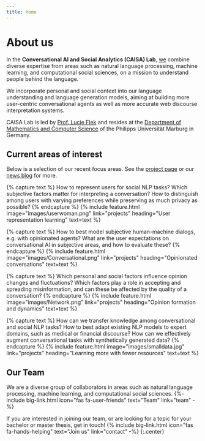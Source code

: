 ```yaml
---
title: Home
---
```


# <i class="fas fa-flask"></i>About us

In the **Conversational AI and Social Analytics (CAISA) Lab**, [we](team) combine diverse expertise from 
areas such as natural language processing, machine learning, and computational social sciences, 
on a mission to understand people behind the language.  

We incorporate personal and social context 
into our language understanding and language generation models, aiming at building 
more user-centric conversational agents as well as more accurate web discourse interpretation systems.

CAISA Lab is led by [Prof. Lucie Flek](https://lucieflek.github.io/) and resides at the 
[Department of Mathematics and Computer Science](https://www.uni-marburg.de/en/fb12) of the Philipps Universität Marburg in Germany.

<!-- section break -->

## Current areas of interest


Below is a selection of our recent focus areas. See the [project page](/projects) or our [news blog](/news) for more.


{% capture text %}
How to represent users for social NLP tasks? 
Which subjective factors matter for interpreting a conversation? How to distinguish among users with varying preferences while preserving as much privacy as possible?
{% endcapture %}
{%
  include feature.html
  image="images/userwoman.png"
  link="projects"
  heading="User representation learning"
  text=text
%}

{% capture text %}
How to best model subjective human-machine dialogs, e.g. with opinionated agents? 
What are the user expectations on conversational AI in subjective areas, and how to evaluate these?
{% endcapture %}
{%
  include feature.html
  image="images/Conversational.png"
  link="projects"
  heading="Opinionated conversations"
  text=text
%}

{% capture text %}
Which personal and social factors influence opinion changes and fluctuations? Which factors play a role in 
accepting and spreading misinformation, and can these be affected by the quality of a conversation?
{% endcapture %}
{%
  include feature.html
  image="images/Network.png"
  link="projects"
  heading="Opinion formation and dynamics"
  text=text
%}

{% capture text %}
How can we transfer knowledge among conversational and social NLP tasks? How to best adapt existing NLP models to expert domains, such as medical or financial discourse?
How can we effectively augment conversational tasks with synthetically generated data?
{% endcapture %}
{%
  include feature.html
  image="images/smalldata.jpg"
  link="projects"
  heading="Learning more with fewer resources"
  text=text
%}
<!-- section break -->




## Our Team

We are a diverse group of collaborators in areas such as natural language processing, machine learning, and computational social sciences.
{%- include big-link.html icon="fas fa-user-friends" text="Team" link="team" -%}


If you are interested in joining our team, or are looking for a topic for your bachelor or master thesis, get in touch!
{% include big-link.html icon="fas fa-hands-helping" text="Join us" link="contact" -%}
{:.center}


<!-- section break -->


